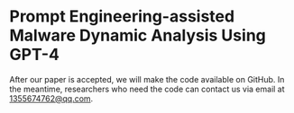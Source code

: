 # Prompt Engineering-assisted Malware Dynamic Analysis Using GPT-4
After our paper is accepted, we will make the code available on GitHub. In the meantime, researchers who need the code can contact us via email at 1355674762@qq.com.
